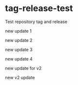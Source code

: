 # tag-release-test
Test repository tag and release

new update 1

new update 2

new update 3

new update 4

new update for v2

new v2 update
